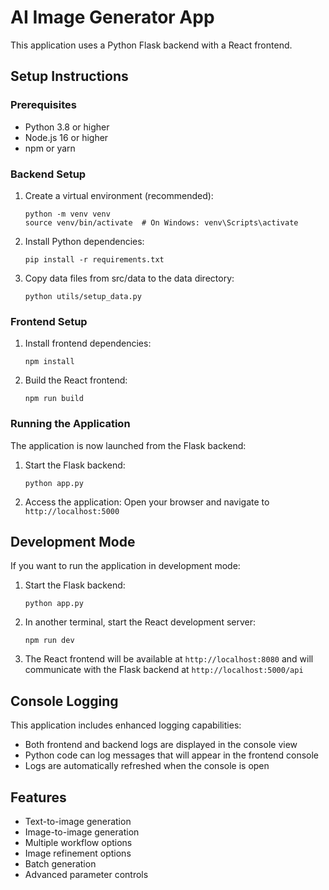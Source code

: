 
# AI Image Generator App

This application uses a Python Flask backend with a React frontend.

## Setup Instructions

### Prerequisites
- Python 3.8 or higher
- Node.js 16 or higher
- npm or yarn

### Backend Setup
1. Create a virtual environment (recommended):
   ```
   python -m venv venv
   source venv/bin/activate  # On Windows: venv\Scripts\activate
   ```

2. Install Python dependencies:
   ```
   pip install -r requirements.txt
   ```

3. Copy data files from src/data to the data directory:
   ```
   python utils/setup_data.py
   ```

### Frontend Setup
1. Install frontend dependencies:
   ```
   npm install
   ```

2. Build the React frontend:
   ```
   npm run build
   ```

### Running the Application
The application is now launched from the Flask backend:

1. Start the Flask backend:
   ```
   python app.py
   ```

2. Access the application:
   Open your browser and navigate to `http://localhost:5000`

## Development Mode
If you want to run the application in development mode:

1. Start the Flask backend:
   ```
   python app.py
   ```

2. In another terminal, start the React development server:
   ```
   npm run dev
   ```

3. The React frontend will be available at `http://localhost:8080` and will communicate with the Flask backend at `http://localhost:5000/api`

## Console Logging
This application includes enhanced logging capabilities:

- Both frontend and backend logs are displayed in the console view
- Python code can log messages that will appear in the frontend console
- Logs are automatically refreshed when the console is open

## Features
- Text-to-image generation
- Image-to-image generation
- Multiple workflow options
- Image refinement options
- Batch generation
- Advanced parameter controls
